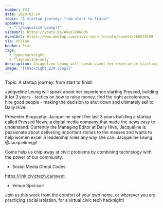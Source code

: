 ```yaml
---
number: 234
date: 2020-03-24
topic: "A startup journey: from start to finish"
speakers:
  - "[[Jacqueline Leung]]"
videoUrl: https://youtu.be/AUeYZkbNBds
eventUrl: https://www.meetup.com/civic-tech-toronto/events/269070399
via: online
booker: Prat
tags:
  - type/hacknight
  - flag/online-only
description: Jacqueline Leung will speak about her experience starting Pressed, building it for 3 years - tactics on how to raise money, find the right accelerators, hire good people - making the decision to shut down and ultimately sell to Daily Hive.
image: "[[hacknight_234.jpeg]]"
---
```


Topic: A startup journey: from start to finish

Jacqueline Leung will speak about her experience starting Pressed, building it for 3 years - tactics on how to raise money, find the right accelerators, hire good people - making the decision to shut down and ultimately sell to Daily Hive.

Presenter Biography:
Jacqueline spent the last 3 years building a startup called Pressed News, a digital media company that made the news easy to understand. Currently the Managing Editor at Daily Hive, Jacqueline is passionate about delivering important stories to the masses and wants to help women excel in leadership roles any way she can.
Jacqueline Leung @Jacquelinegyl

Come help us chip away at civic problems by combining technology with the power of our community.

+ Social Media Cheat Codes:

https://link.civictech.ca/tweet

+ Venue Sponsor:

Join us this week from the comfort of your own home, or wherever you are practicing social isolation, for a virtual civic tech hacknight!
